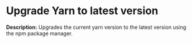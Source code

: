 # Upgrade Yarn to latest version

**Description:** Upgrades the current yarn version to the latest version using the npm package manager.

